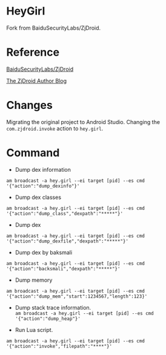 # HeyGirl
Fork from BaiduSecurityLabs/ZjDroid.

# Reference
[BaiduSecurityLabs/ZjDroid](http://seclab.safe.baidu.com/opensec_detail_2.html)

[The ZjDroid Author Blog](http://blog.csdn.net/androidsecurity/article/details/38121585)

# Changes
Migrating the original project to Android Studio.
Changing the `com.zjdroid.invoke` action to `hey.girl`.

# Command

- Dump dex information

`am broadcast -a hey.girl --ei target [pid] --es cmd '{"action":"dump_dexinfo"}'`
 
- Dump dex classes

`am broadcast -a hey.girl --ei target [pid] --es cmd '{"action":"dump_class","dexpath":"*****"}'`
 
- Dump dex

`am broadcast -a hey.girl --ei target [pid] --es cmd '{"action":"dump_dexfile","dexpath":"*****"}'`
 
- Dump dex by baksmali

`am broadcast -a hey.girl --ei target [pid] --es cmd '{"action":"backsmali","dexpath":"*****"}'`
 
- Dump memory

`am broadcast -a hey.girl --ei target [pid] --es cmd '{"action":"dump_mem","start":1234567,"length":123}'`
 
- Dump stack trace information.                                                                                                                                                              
`am broadcast -a hey.girl --ei target [pid] --es cmd '{"action":"dump_heap"}'`
 
- Run Lua script.

`am broadcast -a hey.girl --ei target [pid] --es cmd '{"action":"invoke","filepath":"****"}'`
